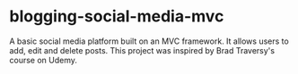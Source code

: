 # blogging-social-media-mvc
A basic social media platform built on an MVC framework. It allows users to add, edit and delete posts. This project was inspired by Brad Traversy's course on Udemy.
